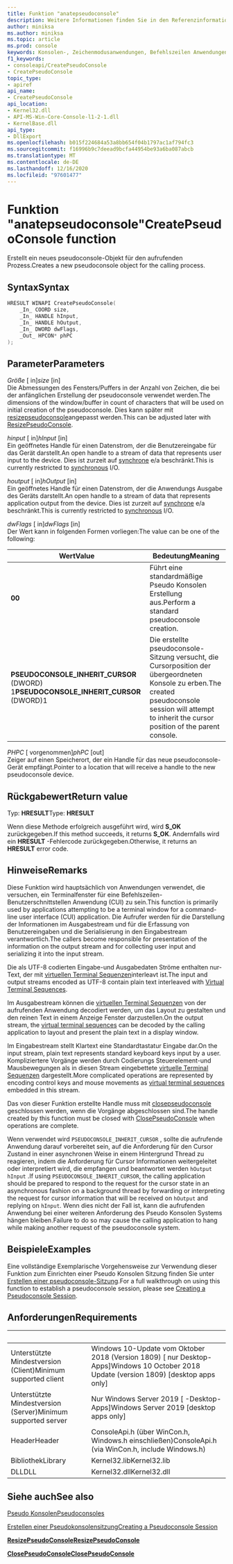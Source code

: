 ```yaml
---
title: Funktion "anatepseudoconsole"
description: Weitere Informationen finden Sie in den Referenzinformationen zur createpseudoconsole-Funktion, die eine neue pseudoconsole für den aufrufenden Prozess zugeordnet.
author: miniksa
ms.author: miniksa
ms.topic: article
ms.prod: console
keywords: Konsolen-, Zeichenmodusanwendungen, Befehlszeilen Anwendungen, Terminalanwendungen, Konsolen-API, Configuration Manager, pseudoconsole
f1_keywords:
- consoleapi/CreatePseudoConsole
- CreatePseudoConsole
topic_type:
- apiref
api_name:
- CreatePseudoConsole
api_location:
- Kernel32.dll
- API-MS-Win-Core-Console-l1-2-1.dll
- KernelBase.dll
api_type:
- DllExport
ms.openlocfilehash: b015f224684a53a8bb654f04b1797ac1af794fc3
ms.sourcegitcommit: f16996b9c7deead9bcfa44954be93a6ba087abcb
ms.translationtype: MT
ms.contentlocale: de-DE
ms.lasthandoff: 12/16/2020
ms.locfileid: "97601477"
---
```

# <a name="createpseudoconsole-function"></a><span data-ttu-id="d405d-104">Funktion "anatepseudoconsole"</span><span class="sxs-lookup"><span data-stu-id="d405d-104">CreatePseudoConsole function</span></span>

<span data-ttu-id="d405d-105">Erstellt ein neues pseudoconsole-Objekt für den aufrufenden Prozess.</span><span class="sxs-lookup"><span data-stu-id="d405d-105">Creates a new pseudoconsole object for the calling process.</span></span>

## <a name="syntax"></a><span data-ttu-id="d405d-106">Syntax</span><span class="sxs-lookup"><span data-stu-id="d405d-106">Syntax</span></span>

```C
HRESULT WINAPI CreatePseudoConsole(
    _In_ COORD size,
    _In_ HANDLE hInput,
    _In_ HANDLE hOutput,
    _In_ DWORD dwFlags,
    _Out_ HPCON* phPC
);
```

## <a name="parameters"></a><span data-ttu-id="d405d-107">Parameter</span><span class="sxs-lookup"><span data-stu-id="d405d-107">Parameters</span></span>

<span data-ttu-id="d405d-108">*Größe* \[ in\]</span><span class="sxs-lookup"><span data-stu-id="d405d-108">*size* \[in\]</span></span>  
<span data-ttu-id="d405d-109">Die Abmessungen des Fensters/Puffers in der Anzahl von Zeichen, die bei der anfänglichen Erstellung der pseudoconsole verwendet werden.</span><span class="sxs-lookup"><span data-stu-id="d405d-109">The dimensions of the window/buffer in count of characters that will be used on initial creation of the pseudoconsole.</span></span> <span data-ttu-id="d405d-110">Dies kann später mit [resizepseudoconsole](resizepseudoconsole.md)angepasst werden.</span><span class="sxs-lookup"><span data-stu-id="d405d-110">This can be adjusted later with [ResizePseudoConsole](resizepseudoconsole.md).</span></span>

<span data-ttu-id="d405d-111">*hinput* \[ in\]</span><span class="sxs-lookup"><span data-stu-id="d405d-111">*hInput* \[in\]</span></span>  
<span data-ttu-id="d405d-112">Ein geöffnetes Handle für einen Datenstrom, der die Benutzereingabe für das Gerät darstellt.</span><span class="sxs-lookup"><span data-stu-id="d405d-112">An open handle to a stream of data that represents user input to the device.</span></span> <span data-ttu-id="d405d-113">Dies ist zurzeit auf [synchrone](https://docs.microsoft.com/windows/desktop/Sync/synchronization-and-overlapped-input-and-output) e/a beschränkt.</span><span class="sxs-lookup"><span data-stu-id="d405d-113">This is currently restricted to [synchronous](https://docs.microsoft.com/windows/desktop/Sync/synchronization-and-overlapped-input-and-output) I/O.</span></span>

<span data-ttu-id="d405d-114">*houtput* \[ in\]</span><span class="sxs-lookup"><span data-stu-id="d405d-114">*hOutput* \[in\]</span></span>  
<span data-ttu-id="d405d-115">Ein geöffnetes Handle für einen Datenstrom, der die Anwendungs Ausgabe des Geräts darstellt.</span><span class="sxs-lookup"><span data-stu-id="d405d-115">An open handle to a stream of data that represents application output from the device.</span></span> <span data-ttu-id="d405d-116">Dies ist zurzeit auf [synchrone](https://docs.microsoft.com/windows/desktop/Sync/synchronization-and-overlapped-input-and-output) e/a beschränkt.</span><span class="sxs-lookup"><span data-stu-id="d405d-116">This is currently restricted to [synchronous](https://docs.microsoft.com/windows/desktop/Sync/synchronization-and-overlapped-input-and-output) I/O.</span></span>

<span data-ttu-id="d405d-117">*dwFlags* \[ in\]</span><span class="sxs-lookup"><span data-stu-id="d405d-117">*dwFlags* \[in\]</span></span>  
<span data-ttu-id="d405d-118">Der Wert kann in folgenden Formen vorliegen:</span><span class="sxs-lookup"><span data-stu-id="d405d-118">The value can be one of the following:</span></span>

| <span data-ttu-id="d405d-119">Wert</span><span class="sxs-lookup"><span data-stu-id="d405d-119">Value</span></span> | <span data-ttu-id="d405d-120">Bedeutung</span><span class="sxs-lookup"><span data-stu-id="d405d-120">Meaning</span></span> |
|-|-|
| <span data-ttu-id="d405d-121">**0**</span><span class="sxs-lookup"><span data-stu-id="d405d-121">**0**</span></span> | <span data-ttu-id="d405d-122">Führt eine standardmäßige Pseudo Konsolen Erstellung aus.</span><span class="sxs-lookup"><span data-stu-id="d405d-122">Perform a standard pseudoconsole creation.</span></span> |
| <span data-ttu-id="d405d-123">**PSEUDOCONSOLE_INHERIT_CURSOR** (DWORD) 1</span><span class="sxs-lookup"><span data-stu-id="d405d-123">**PSEUDOCONSOLE_INHERIT_CURSOR** (DWORD)1</span></span> | <span data-ttu-id="d405d-124">Die erstellte pseudoconsole-Sitzung versucht, die Cursorposition der übergeordneten Konsole zu erben.</span><span class="sxs-lookup"><span data-stu-id="d405d-124">The created pseudoconsole session will attempt to inherit the cursor position of the parent console.</span></span> |

<span data-ttu-id="d405d-125">*PHPC* \[ vorgenommen\]</span><span class="sxs-lookup"><span data-stu-id="d405d-125">*phPC* \[out\]</span></span>  
<span data-ttu-id="d405d-126">Zeiger auf einen Speicherort, der ein Handle für das neue pseudoconsole-Gerät empfängt.</span><span class="sxs-lookup"><span data-stu-id="d405d-126">Pointer to a location that will receive a handle to the new pseudoconsole device.</span></span>

## <a name="return-value"></a><span data-ttu-id="d405d-127">Rückgabewert</span><span class="sxs-lookup"><span data-stu-id="d405d-127">Return value</span></span>

<span data-ttu-id="d405d-128">Typ: **HRESULT**</span><span class="sxs-lookup"><span data-stu-id="d405d-128">Type: **HRESULT**</span></span>

<span data-ttu-id="d405d-129">Wenn diese Methode erfolgreich ausgeführt wird, wird **S_OK** zurückgegeben.</span><span class="sxs-lookup"><span data-stu-id="d405d-129">If this method succeeds, it returns **S_OK**.</span></span> <span data-ttu-id="d405d-130">Andernfalls wird ein **HRESULT** -Fehlercode zurückgegeben.</span><span class="sxs-lookup"><span data-stu-id="d405d-130">Otherwise, it returns an **HRESULT** error code.</span></span>

## <a name="remarks"></a><span data-ttu-id="d405d-131">Hinweise</span><span class="sxs-lookup"><span data-stu-id="d405d-131">Remarks</span></span>

<span data-ttu-id="d405d-132">Diese Funktion wird hauptsächlich von Anwendungen verwendet, die versuchen, ein Terminalfenster für eine Befehlszeilen-Benutzerschnittstellen Anwendung (CUI) zu sein.</span><span class="sxs-lookup"><span data-stu-id="d405d-132">This function is primarily used by applications attempting to be a terminal window for a command-line user interface (CUI) application.</span></span> <span data-ttu-id="d405d-133">Die Aufrufer werden für die Darstellung der Informationen im Ausgabestream und für die Erfassung von Benutzereingaben und die Serialisierung in den Eingabestream verantwortlich.</span><span class="sxs-lookup"><span data-stu-id="d405d-133">The callers become responsible for presentation of the information on the output stream and for collecting user input and serializing it into the input stream.</span></span>

<span data-ttu-id="d405d-134">Die als UTF-8 codierten Eingabe-und Ausgabedaten Ströme enthalten nur-Text, der mit [virtuellen Terminal Sequenzen](console-virtual-terminal-sequences.md)interleavt ist.</span><span class="sxs-lookup"><span data-stu-id="d405d-134">The input and output streams encoded as UTF-8 contain plain text interleaved with [Virtual Terminal Sequences](console-virtual-terminal-sequences.md).</span></span>

<span data-ttu-id="d405d-135">Im Ausgabestream können die [virtuellen Terminal Sequenzen](console-virtual-terminal-sequences.md) von der aufrufenden Anwendung decodiert werden, um das Layout zu gestalten und den reinen Text in einem Anzeige Fenster darzustellen.</span><span class="sxs-lookup"><span data-stu-id="d405d-135">On the output stream, the [virtual terminal sequences](console-virtual-terminal-sequences.md) can be decoded by the calling application to layout and present the plain text in a display window.</span></span>

<span data-ttu-id="d405d-136">Im Eingabestream stellt Klartext eine Standardtastatur Eingabe dar.</span><span class="sxs-lookup"><span data-stu-id="d405d-136">On the input stream, plain text represents standard keyboard keys input by a user.</span></span> <span data-ttu-id="d405d-137">Kompliziertere Vorgänge werden durch Codierungs Steuerelement-und Mausbewegungen als in diesen Stream eingebettete [virtuelle Terminal Sequenzen](console-virtual-terminal-sequences.md) dargestellt.</span><span class="sxs-lookup"><span data-stu-id="d405d-137">More complicated operations are represented by encoding control keys and mouse movements as [virtual terminal sequences](console-virtual-terminal-sequences.md) embedded in this stream.</span></span>

<span data-ttu-id="d405d-138">Das von dieser Funktion erstellte Handle muss mit [closepseudoconsole](closepseudoconsole.md) geschlossen werden, wenn die Vorgänge abgeschlossen sind.</span><span class="sxs-lookup"><span data-stu-id="d405d-138">The handle created by this function must be closed with [ClosePseudoConsole](closepseudoconsole.md) when operations are complete.</span></span>

<span data-ttu-id="d405d-139">Wenn verwendet wird `PSEUDOCONSOLE_INHERIT_CURSOR` , sollte die aufrufende Anwendung darauf vorbereitet sein, auf die Anforderung für den Cursor Zustand in einer asynchronen Weise in einem Hintergrund Thread zu reagieren, indem die Anforderung für Cursor Informationen weitergeleitet oder interpretiert wird, die empfangen und beantwortet werden `hOutput` `hInput` .</span><span class="sxs-lookup"><span data-stu-id="d405d-139">If using `PSEUDOCONSOLE_INHERIT_CURSOR`, the calling application should be prepared to respond to the request for the cursor state in an asynchronous fashion on a background thread by forwarding or interpreting the request for cursor information that will be received on `hOutput` and replying on `hInput`.</span></span> <span data-ttu-id="d405d-140">Wenn dies nicht der Fall ist, kann die aufrufenden Anwendung bei einer weiteren Anforderung des Pseudo Konsolen Systems hängen bleiben.</span><span class="sxs-lookup"><span data-stu-id="d405d-140">Failure to do so may cause the calling application to hang while making another request of the pseudoconsole system.</span></span>

## <a name="examples"></a><span data-ttu-id="d405d-141">Beispiele</span><span class="sxs-lookup"><span data-stu-id="d405d-141">Examples</span></span>

<span data-ttu-id="d405d-142">Eine vollständige Exemplarische Vorgehensweise zur Verwendung dieser Funktion zum Einrichten einer Pseudo Konsolen Sitzung finden Sie unter [Erstellen einer pseudoconsole-Sitzung](creating-a-pseudoconsole-session.md).</span><span class="sxs-lookup"><span data-stu-id="d405d-142">For a full walkthrough on using this function to establish a pseudoconsole session, please see [Creating a Pseudoconsole Session](creating-a-pseudoconsole-session.md).</span></span>

## <a name="requirements"></a><span data-ttu-id="d405d-143">Anforderungen</span><span class="sxs-lookup"><span data-stu-id="d405d-143">Requirements</span></span>

| &nbsp; | &nbsp; |
|-|-|
| <span data-ttu-id="d405d-144">Unterstützte Mindestversion (Client)</span><span class="sxs-lookup"><span data-stu-id="d405d-144">Minimum supported client</span></span> | <span data-ttu-id="d405d-145">Windows 10-Update vom Oktober 2018 (Version 1809) \[ nur Desktop-Apps\]</span><span class="sxs-lookup"><span data-stu-id="d405d-145">Windows 10 October 2018 Update (version 1809) \[desktop apps only\]</span></span> |
| <span data-ttu-id="d405d-146">Unterstützte Mindestversion (Server)</span><span class="sxs-lookup"><span data-stu-id="d405d-146">Minimum supported server</span></span> | <span data-ttu-id="d405d-147">Nur Windows Server 2019 \[ -Desktop-Apps\]</span><span class="sxs-lookup"><span data-stu-id="d405d-147">Windows Server 2019 \[desktop apps only\]</span></span> |
| <span data-ttu-id="d405d-148">Header</span><span class="sxs-lookup"><span data-stu-id="d405d-148">Header</span></span> | <span data-ttu-id="d405d-149">ConsoleApi.h (über WinCon.h, Windows.h einschließen)</span><span class="sxs-lookup"><span data-stu-id="d405d-149">ConsoleApi.h (via WinCon.h, include Windows.h)</span></span> |
| <span data-ttu-id="d405d-150">Bibliothek</span><span class="sxs-lookup"><span data-stu-id="d405d-150">Library</span></span> | <span data-ttu-id="d405d-151">Kernel32.lib</span><span class="sxs-lookup"><span data-stu-id="d405d-151">Kernel32.lib</span></span> |
| <span data-ttu-id="d405d-152">DLL</span><span class="sxs-lookup"><span data-stu-id="d405d-152">DLL</span></span> | <span data-ttu-id="d405d-153">Kernel32.dll</span><span class="sxs-lookup"><span data-stu-id="d405d-153">Kernel32.dll</span></span> |

## <a name="see-also"></a><span data-ttu-id="d405d-154">Siehe auch</span><span class="sxs-lookup"><span data-stu-id="d405d-154">See also</span></span>

[<span data-ttu-id="d405d-155">Pseudo Konsolen</span><span class="sxs-lookup"><span data-stu-id="d405d-155">Pseudoconsoles</span></span>](pseudoconsoles.md)

[<span data-ttu-id="d405d-156">Erstellen einer Pseudokonsolensitzung</span><span class="sxs-lookup"><span data-stu-id="d405d-156">Creating a Pseudoconsole Session</span></span>](creating-a-pseudoconsole-session.md)

[<span data-ttu-id="d405d-157">**ResizePseudoConsole**</span><span class="sxs-lookup"><span data-stu-id="d405d-157">**ResizePseudoConsole**</span></span>](resizepseudoconsole.md)

[<span data-ttu-id="d405d-158">**ClosePseudoConsole**</span><span class="sxs-lookup"><span data-stu-id="d405d-158">**ClosePseudoConsole**</span></span>](closepseudoconsole.md)
